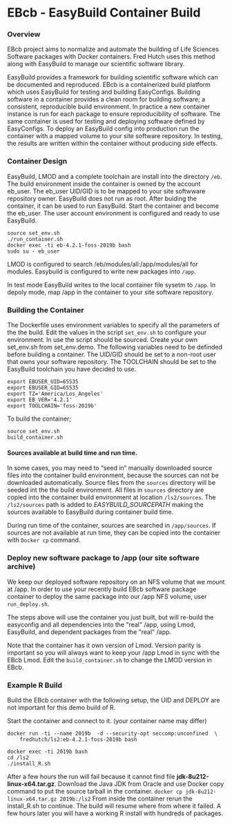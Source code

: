 # EBcb - EasyBuild Container Build

### Overview
EBcb project aims to normalize and automate the building of
Life Sciences Software packages with Docker containers. Fred Hutch
uses this method along with EasyBuild to manage our scientific software library.

EasyBuild provides a framework for building scientific software which can be
documented and reproduced. EBcb is a containerized build platform which uses EasyBuild for
testing and building EasyConfigs. Building software in a container provides
a clean room for building software;
a consistent, reproducible build environment. In practice
a new container instance is run for each package to ensure reproducibility of
software. The same container is used for testing and deploying software defined by
EasyConfigs. To deploy an EasyBuild config into production run the
container with a mapped volume to your site software repository. In testing, the
results are written within the container without producing side effects.

### Container Design
EasyBuild, LMOD and a complete toolchain are install into the directory ```/eb```. The build environment inside the container is owned by the account eb_user. The eb_user UID/GID is to be mapped to your site softwware repository owner. EasyBuild does not run as root. After buiding the container, it can be used to
run EasyBuild. Start the container and become the eb_user. The user account
environment is configured and ready to use EasyBuild.

```
source set_env.sh
./run_container.sh
docker exec -ti eb-4.2.1-foss-2019b bash
sudo su - eb_user
```

LMOD is configured to search /eb/modules/all:/app/modules/all for modules. Easybuild is configured to write new packages into ```/app```.

In test mode EasyBuild writes to the local container file sysetm to ```/app```. In depoly mode, map /app in the container to your site software repository.

### Building the Container
The Dockerfile uses environment variables to specify all the parameters of the
the build. Edit the values in the script ```set_env.sh``` to configure your
environment. In use the script should be sourced. Create your own set_env.sh from set_env.demo. The following variables need to be definded before building a container. The UID/GID should be set to a non-root user that owns your software repository. The TOOLCHAIN should be set to the EasyBuild toolchain you have decided to use.

```
export EBUSER_UID=65535
export EBUSER_GID=65535
export TZ='America/Los_Angeles'
export EB_VER='4.2.1'
export TOOLCHAIN='foss-2019b'
```

To build the container;
```
source set_env.sh
build_container.sh
```

#### Sources available at build time and run time.
In some cases, you may need to “seed in” manually downloaded source files into the container
build environment, because the sources can not be downloaded automatically. 
Source files from the ```sources``` directory will be seeded int the the build environment.
All files in ```sources``` directory are copied into the container build environment at location
```/ls2/sources```.  The ```/ls2/sources``` path is added to *EASYBUILD_SOURCEPATH* making
 the sources available to EasyBuild during container build time.

During run time of the container, sources are searched in ```/app/sources```. If sources
are not available at run time, they can be copied into the container with ```Docker cp``` command. 

### Deploy new software package to /app (our site software archive)
We keep our deployed software repository on an NFS volume that we mount at /app. 
In order to use your recently build EBcb software package container to deploy
the same package into our /app NFS volume, user ```run_deploy.sh```.

The steps above will use the container you just built, but will re-build the easyconfig and all dependencies into the "real" /app, using Lmod, EasyBuild, and dependent packages from the "real" /app.

Note that the container has it own version of Lmod. Version parity is important so you will always want to keep your /app Lmod in sync with the EBcb Lmod. Edit the ```build_container.sh``` to change the LMOD version in EBcb.

### Example R Build
Build the EBcb container with the following setup, the UID and DEPLOY are not
important for this demo build of R.

Start the container and connect to it. (your container name may differ)
```
docker run -ti --name 2019b  -d --security-opt seccomp:unconfined  \
    fredhutch/ls2:eb-4.2.1-foss-2019b bash

docker exec -ti 2019b bash
cd /ls2
./install_R.sh
```

After a few hours the run will fail because it cannot find file
**jdk-8u212-linux-x64.tar.gz**.  Download the Java JDK from Oracle
and use Docker copy command to put the source tarball in the container.
```docker cp jdk-8u212-linux-x64.tar.gz 2019b:/ls2``` From inside the container
rerun the install_R.sh to continue.  The build will resume where from where
it failed. A few hours later you will have a working R install with hundreds of
packages.
